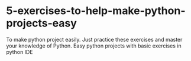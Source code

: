 # 5-exercises-to-help-make-python-projects-easy
To make python project easily. Just practice these exercises and master your knowledge of Python. Easy python projects with basic exercises in python IDE
